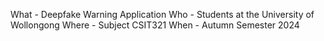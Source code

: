 What - Deepfake Warning Application
Who - Students at the University of Wollongong
Where - Subject CSIT321
When - Autumn Semester 2024

